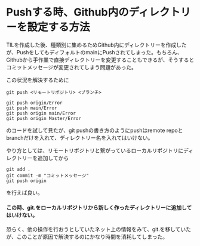 # Pushする時、Github内のディレクトリーを設定する方法
TILを作成した後、種類別に集めるためGithub内にディレクトリーを作成したが、PushをしてもディフォルトのmainにPushされてしまった。もちろん、Githubから手作業で直接ディレクトリーを変更することもできるが、そうするとコミットメッセージが変更されてしまう問題があった。

この状況を解決するために
```
git push <リモートリポジトリ> <ブランチ>

git push origin/Error
git push main/Error
git push origin main/Error
git push origin Master/Error
```
のコードを試して見たが、git pushの書き方のようにpushはremote repoとbranchだけを入れて、ディレクトリー名を入れてはいけない。

やり方としては、リモートリポジトリと繋がっているローカルリポジトリにディレクトリーを追加してから
```
git add .
git commit -m "コミットメッセージ"
git push origin
```
を行えば良い。

#### この時、git.をローカルリポジトリから新しく作ったディレクトリーに追加してはいけない。
恐らく、他の操作を行おうとしていたネット上の情報をみて、git.を移していたが、このことが原因で解決するのにかなり時間を消耗してしまった。